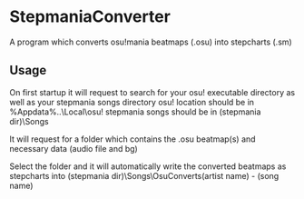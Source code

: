 # StepmaniaConverter
A program which converts osu!mania beatmaps (.osu) into stepcharts (.sm)

## Usage
On first startup it will request to search for your osu! executable directory as well as your stepmania songs directory
osu! location should be in %Appdata%\..\Local\osu!
stepmania songs should be in (stepmania dir)\Songs

It will request for a folder which contains the .osu beatmap(s) and necessary data (audio file and bg)

Select the folder and it will automatically write the converted beatmaps as stepcharts into (stepmania dir)\Songs\OsuConverts\(artist name) - (song name)

